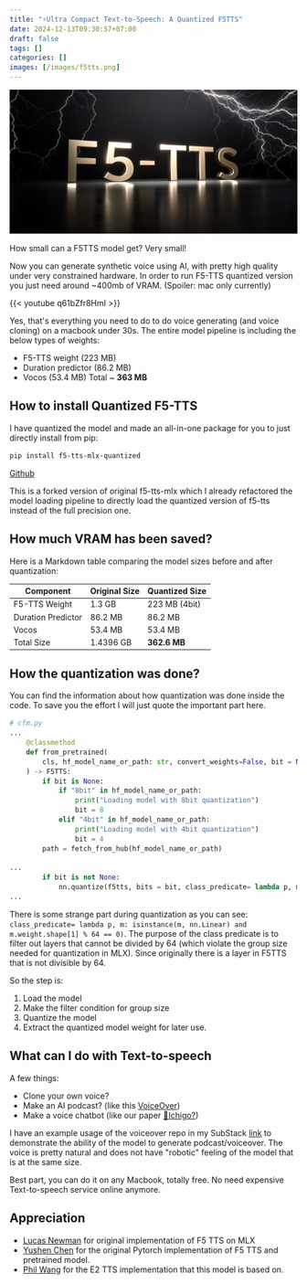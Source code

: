 ```yaml
---
title: "⚡Ultra Compact Text-to-Speech: A Quantized F5TTS"
date: 2024-12-13T09:30:57+07:00
draft: false
tags: []
categories: []
images: [/images/f5tts.png]
---
```


![F5TTS](images/f5tts.png)

How small can a F5TTS model get? Very small!

Now you can generate synthetic voice using AI, with pretty high quality under very constrained hardware. In order to run F5-TTS quantized version you just need around ~400mb of VRAM. (Spoiler: mac only currently)

{{< youtube q61bZfr8HmI >}}

Yes, that's everything you need to do to do voice generating (and voice cloning) on a macbook under 30s. The entire model pipeline is including the below types of weights:
- F5-TTS weight (223 MB)
- Duration predictor (86.2 MB)
- Vocos (53.4 MB)
Total ~ **363 MB**

## How to install Quantized F5-TTS
I have quantized the model and made an all-in-one package for you to just directly install from pip:

```zsh
pip install f5-tts-mlx-quantized
```
[Github](https://github.com/tikikun/f5-tts-mlx-quantized)

This is a forked version of original f5-tts-mlx which I already refactored the model loading pipeline to directly load the quantized version of f5-tts instead of the full precision one.


## How much VRAM has been saved? 

Here is a Markdown table comparing the model sizes before and after quantization:

| Component | Original Size | Quantized Size |
| --- | --- | --- |
| F5-TTS Weight | 1.3 GB | 223 MB (4bit) |
| Duration Predictor | 86.2 MB | 86.2 MB |
| Vocos | 53.4 MB | 53.4 MB |
| Total Size | 1.4396 GB | **362.6 MB** |

## How the quantization was done?
You can find the information about how quantization was done inside the code. To save you the effort I will just quote the important part here.
```python
# cfm.py
...
    @classmethod
    def from_pretrained(
        cls, hf_model_name_or_path: str, convert_weights=False, bit = None
    ) -> F5TTS:
        if bit is None:
            if "8bit" in hf_model_name_or_path:
                print("Loading model with 8bit quantization")
                bit = 8
            elif "4bit" in hf_model_name_or_path:
                print("Loading model with 4bit quantization")
                bit = 4
        path = fetch_from_hub(hf_model_name_or_path)

... 
        if bit is not None:
            nn.quantize(f5tts, bits = bit, class_predicate= lambda p, m: isinstance(m, nn.Linear) and m.weight.shape[1] % 64 == 0)
...
```

There is some strange part during quantization as you can see: `class_predicate= lambda p, m: isinstance(m, nn.Linear) and m.weight.shape[1] % 64 == 0)`. The purpose of the class predicate is to filter out layers that cannot be divided by 64 (which violate the group size needed for quantization in MLX). Since originally there is a layer in F5TTS that is not divisible by 64.

So the step is:
1. Load the model 
2. Make the filter condition for group size
3. Quantize the model
4. Extract the quantized model weight for later use.

## What can I do with Text-to-speech
A few things:
- Clone your own voice?
- Make an AI podcast? (like this [VoiceOver](https://github.com/tikikun/voiceover))
- Make a voice chatbot (like our paper [🍓Ichigo?](https://github.com/janhq/ichigo))

I have an example usage of the voiceover repo in my SubStack [link](https://neuronsquantized.substack.com/p/multi-modal-tokenizing-with-chameleon) to demonstrate the ability of the model to generate podcast/voiceover. The voice is pretty natural and does not have "robotic" feeling of the model that is at the same size.

Best part, you can do it on any Macbook, totally free. No need expensive Text-to-speech service online anymore.


## Appreciation
- [Lucas Newman](https://github.com/lucasnewman/f5-tts-mlx) for original implementation of F5 TTS on MLX
- [Yushen Chen](https://github.com/SWivid) for the original Pytorch implementation of F5 TTS and pretrained model.
- [Phil Wang](https://github.com/lucidrains) for the E2 TTS implementation that this model is based on.

